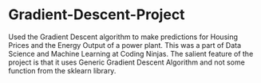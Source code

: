 # Gradient-Descent-Project
Used the Gradient Descent algorithm to make predictions for Housing Prices and the Energy Output of a power plant. This was a part of Data Science and Machine Learning at Coding Ninjas. The salient feature of the project is that it uses Generic Gradient Descent Algorithm and not some function from the sklearn library. 
